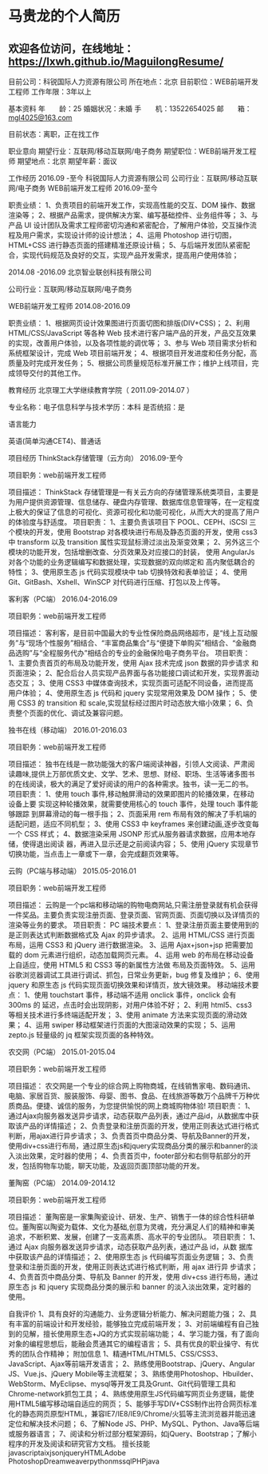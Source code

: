 # 马贵龙的个人简历
## 欢迎各位访问，在线地址： https://lxwh.github.io/MaguilongResume/

目前公司：科锐国际人力资源有限公司
所在地点：北京
目前职位：WEB前端开发工程师
工作年限：3年以上

基本资料
年　　龄：25
婚姻状况：未婚
手　　机：13522654025
邮　　箱：mgl4025@163.com

目前状态：离职，正在找工作

职业意向
期望行业：互联网/移动互联网/电子商务
期望职位：WEB前端开发工程师
期望地点：北京
期望年薪：面议

工作经历
2016.09 -至今 科锐国际人力资源有限公司
公司行业：互联网/移动互联网/电子商务
WEB前端开发工程师 2016.09-至今


职责业绩：
1、负责项目的前端开发工作，实现高性能的交互、DOM 操作、数据渲染等；
2、根据产品需求，提供解决方案、编写基础控件、业务组件等；
3、与产品 UI 设计团队及需求工程师密切沟通和紧密配合，了解用户体验，交互操作流程及用户需求，实现设计师的设计想法；
4、运用 Photoshop 进行切图，HTML+CSS 进行静态页面的搭建精准还原设计稿；
5、与后端开发团队紧密配合，实现代码规范及良好的交互，实现产品开发需求，提高用户使用体验；

2014.08 -2016.09 北京智业联创科技有限公司
 
公司行业：互联网/移动互联网/电子商务

WEB前端开发工程师 2014.08-2016.09

职责业绩：
1、根据网页设计效果图进行页面切图和排版(DIV+CSS)；
2、利用 HTML/CSS/JavaScript 等各种 Web 技术进行客户端产品的开发，产品交互效果的实现，改善用户体验，以及各项性能的调优等；
3、参与 Web 项目需求分析和系统框架设计，完成 Web 项目前端开发；
4、根据项目开发进度和任务分配，高质量及时完成开发任务；
5、根据公司质量规范标准开展工作；维护上线项目，完成领导交付的其他工作。

教育经历
北京理工大学继续教育学院（ 2011.09-2014.07 ）

专业名称：电子信息科学与技术学历：本科 是否统招：是

语言能力

英语(简单沟通CET4)、普通话

项目经历
ThinkStack存储管理（云方向） 2016.09-至今

项目职务：web前端开发工程师

项目描述：
ThinkStack 存储管理是一有关云方向的存储管理系统类项目，主要是为用户提供资源管理、信息储存、硬盘内存管理、数据库信息管理等，在一定程度上极大的保证了信息的可视化、资源可视化和功能可视化，从而大大的提高了用户的体验度与舒适度。
项目职责：
1、主要负责该项目下 POOL、CEPH、iSCSI 三个模块的开发，使用 Bootstrap
对各模块进行布局及静态页面的开发，使用 css3 中 transform 以及 transition
属性实现鼠标滑过淡出及渐变效果；
2、另外这三个模块的功能开发，包括增删改查、分页效果及对应接口的封装，
使用 AngularJs 对各个功能的业务逻辑编写和数据处理，实现数据的双向绑定和
高内聚低耦合的特性；
3、使用原生态 js 代码实现模块中 tab 切换特效和表单验证；
4、使用 Git、GitBash、Xshell、WinSCP 对代码进行压缩、打包以及上传等。
 
客利客（PC端） 2016.04-2016.09

项目职务：web前端开发工程师
 
项目描述：
    客利客，是目前中国最大的专业性保险商品网络超市，是“线上互动服务”与“现场个性服务”相结合、“丰富商品集合”与“便捷下单购买”相结合、“金融商品选购”与“全程服务代办”相结合的专业的金融保险电子商务平台。
项目职责：
1、主要负责首页的布局及功能开发，使用 Ajax 技术完成 json 数据的异步请求
和页面渲染；
2、配合后台人员实现产品界面与各功能接口调试和开发，实现界面动态交互；
3、使用 CSS3 中媒体查询技术，实现页面可适配不同设备，进而提高用户体验；
4、使用原生态 js 代码和 jquery 实现常用效果及 DOM 操作；
5、使用 CSS3 的 transition 和 scale,实现鼠标经过图片时动态放大缩小效果；
6、负责整个页面的优化、调试及兼容问题。
 
独书在线（移动端） 2016.01-2016.03

项目职务：web前端开发工程师
 
项目描述：
   独书在线是一款功能强大的客户端阅读神器，引领人文阅读、严肃阅读趣味,提供上万部优质文史、文学、艺术、思想、财经、职场、生活等诸多图书的在线阅读，极大的满足了爱好阅读的用户的各种需求。独书，读一无二的书。
项目职责：
1、使用 touch 事件,移动触屏滑动的效果即图⽚的轮播效果，在移动设备上要
实现这种轮播效果，就需要使用核心的 touch 事件，处理 touch 事件能够跟踪
到屏幕滑动的每⼀根手指；
2、页面采用 rem 布局有效的解决了手机端的适配问题，适应不同机型；
3、使用 CSS3 中 keyframes 来创建动画,逐步改变每⼀个 CSS 样式；
4、数据渲染采用 JSONP 形式从服务器请求数据，应用本地存储，使得退出阅读
器，再进入显示还是之前阅读内容；
5、使用 jQuery 实现章节切换功能，当点击上一章或下一章，会完成翻页效果等。
 
云购（PC端与移动端） 2015.05-2016.01

项目职务：web前端开发工程师
 
项目描述：
    云购是一个pc端和移动端的购物电商网站,只需注册登录就有机会获得一件奖品。主要负责实现注册页面、登录页面、官网页面、页面切换以及详情页的渲染等业务的要求。
项目职责：
PC 端技术要点：
1、登录注册页面主要使用到的是正则表达式判断数据格式及 Ajax 的异步请求。
2、运用 HTML/CSS 进行页面布局，运用 CSS3 和 jQuery 进行数据渲染。
3、运用 Ajax+json+jsp 把需要加载的 dom 元素进行组织，动态加载网页元素。
4、运用 web 的布局在移动设备上自适应，使用 HTML5 和 CSS3 等的新属性方法做
布局及页面特效。
5、运用谷歌浏览器调试工具进行调试、抓包，日常业务更新，bug 修复及维护；
6、使用 jquery 和原生态 js 代码实现页面切换效果和详情页，放大镜效果。
移动端技术要点：
1、使用 touchstart 事件，移动端不适用 onclick 事件，onclick 会有 300ms 的
延迟，点击时会出现阴影，对用户体验不好；
2、利用 html5、css3 等相关技术进行多终端适配开发；
3、使用 animate 方法来实现页面的滑动效果；
4、运用 swiper 移动框架进行页面的大图滚动效果的实现；
5、运用 zepto.js 轻量级的 jq 框架实现页面的各种特效。

 
农交网（PC端） 2015.01-2015.04

项目职务：web前端开发工程师
 
项目描述：
    农交网是一个专业的综合网上购物商城，在线销售家电、数码通讯、电脑、家居百货、服装服饰、母婴、图书、食品、在线旅游等数万个品牌千万种优质商品。便捷、诚信的服务，为您提供愉悦的网上商城购物体验!
项目职责：
1、通过Ajax向服务器发送异步请求，动态获取产品列表，通过产品id，从数据库中获取该产品的详情描述；
2、负责登录和注册页面的开发，使用正则表达式进行格式判断，用ajax进行异步请求；
3、负责首页中商品分类、导航及Banner的开发，使用div+css进行布局，通过原生态js和jquery实现商品分类的展示和banner的淡入淡出效果，定时器的使用；
4、负责首页中，footer部分和右侧导航部分的开发，包括购物车功能，聊天功能，及返回页面顶部功能的开发。
 
董陶窑（PC端） 2014.09-2014.12

项目职务：web前端开发工程师

项目描述：
    董陶窑是一家集陶瓷设计、研发、生产、销售于一体的综合性科研单位。董陶窑以陶瓷为载体、文化为基础,创意为灵魂，充分满足人们的精神和审美追求，不断积累、发展，创建了一支高素质、高水平的专业团队。
项目职责：
1、通过 Ajax 向服务器发送异步请求，动态获取产品列表，通过产品 id，从数
据库中获取该产品的详情描述；
2、使用原生态 js 代码编写页面业务逻辑；
3、负责登录和注册页面的开发，使用正则表达式进行格式判断，用 ajax 进行异
步请求；
4、负责首页中商品分类、导航及 Banner 的开发，使用 div+css 进行布局，通过
原生态 js 和 jquery 实现商品分类的展示和 banner 的淡入淡出效果，定时器的
使用。

自我评价
1、具有良好的沟通能力、业务逻辑分析能力、解决问题能力强；
2、具有丰富的前端设计和开发经验，能够独立完成前端开发；
3、对前端编程有自己独到的见解，擅长使用原生态+JQ的方式实现前端功能；
4、学习能力强，有了面向对象的编程思想后，能融会贯通其它的编程语言；
5、具有优良的职业操守、有优秀的团队合作精神；
附加信息
1、精通HTML/HTML5、CSS/CSS3、JavaScript、Ajax等前端开发语言； 
2、熟练使用Bootstrap、jQuery、Angular JS、Vue.js、jQuery Mobile等主流框架； 
3、熟练使用Photoshop、Hbuilder、WebStorm、MyEclipse、mysql等开发工具及Grunt、Git代码管理工具和Chrome-network抓包工具；
4、熟练使用原生JS代码编写网页业务逻辑，能使用HTML5编写移动端自适应的网页；
5、能够手写DIV+CSS制作出符合网页标准化的静态网页原型HTML，兼容IE7/IE8/IE9/Chrome/火狐等主流浏览器并能迅速定位和解决技术问题； 
6、了解Node JS、PHP、MySQL、Python、Java等后端或服务器语言；
7、阅读和分析过部分框架源码，如jQuery、Bootstrap；了解小程序的开发及阅读和研究官方文档。
擅长技能
javascriptaixjsonjqueryHTMLAdobe PhotoshopDreamweaverpythonmssqlPHPjava
